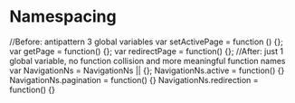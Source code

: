 # Namespacing
 
//Before: antipattern 3 global variables
 var setActivePage = function () {};
 var getPage = function() {};
 var redirectPage = function() {};
//After: just 1 global variable, no function collision and more meaningful function names
 var NavigationNs = NavigationNs || {};
 NavigationNs.active = function() {}
 NavigationNs.pagination = function() {}
 NavigationNs.redirection = function() {}
